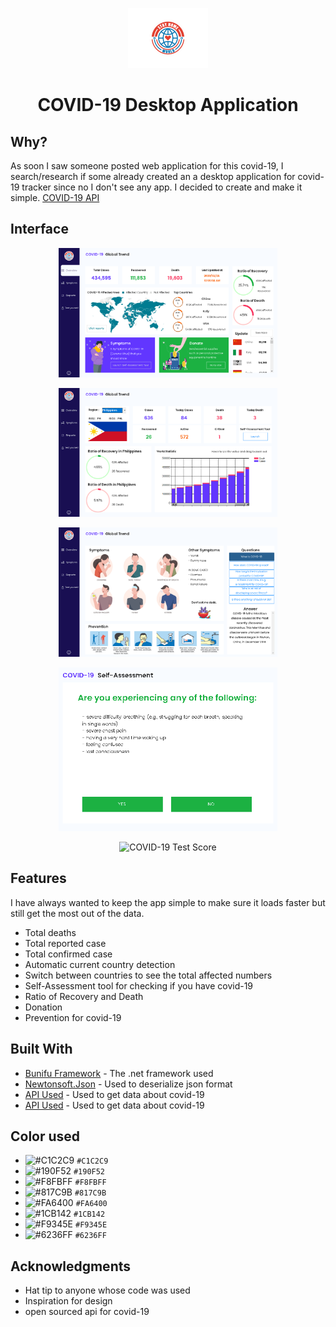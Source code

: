 <p align="center">
  <img src="Screenshots/Icon.png" width="128" title="COVID-19 Desktop App" alt="COVID-19 app">
</p>

<h1 align="center">COVID-19 Desktop Application</h1>

## Why?
As soon I saw someone posted web application for this covid-19, I search/research if some already created an a desktop application for covid-19 tracker since no I don't see any app. I decided to create and make it simple. [COVID-19 API](https://github.com/mathdroid/covid-19-api)

## Interface
<p align="center">
  <img src="Screenshots/Interface-Overview.PNG" width="350" title="COVID-19 Desktop App" alt="COVID-19 Overview">
</p>
<p align="center">
  <img src="Screenshots/Interface-Reports.PNG" width="350" title="COVID-19 Desktop App" alt="COVID-19 Reports">
</p>
<p align="center">
  <img src="Screenshots/Interface-Symptoms.PNG" width="350" title="COVID-19 Desktop App" alt="COVID-19 Symptoms">
</p>
<p align="center">
  <img src="Screenshots/Interface-Test.PNG" width="350" title="COVID-19 Desktop App" alt="COVID-19 Test">
</p>
<p align="center">
  <img src="Screenshots/Interface-Test-Score.PNG.PNG" width="350" title="COVID-19 Desktop App" alt="COVID-19 Test Score">
</p>

## Features
I have always wanted to keep the app simple to make sure it loads faster but still get the most out of the data.

 - Total deaths
 - Total reported case
 - Total confirmed case
 - Automatic current country detection
 - Switch between countries to see the total affected numbers
 - Self-Assessment tool for checking if you have covid-19
 - Ratio of Recovery and Death
 - Donation
 - Prevention for covid-19
 
 ## Built With

* [Bunifu Framework](https://bunifuframework.com/) - The .net framework used
* [Newtonsoft.Json](https://www.newtonsoft.com/json) - Used to deserialize json format
* [API Used](https://github.com/mathdroid/covid-19-api) - Used to get data about covid-19
* [API Used](https://github.com/NovelCOVID/API) - Used to get data about covid-19

## Color used
 - ![#C1C2C9](https://placehold.it/15/f03c15/000000?text=+) `#C1C2C9`
 - ![#190F52](https://placehold.it/15/f03c15/000000?text=+) `#190F52`
 - ![#F8FBFF](https://placehold.it/15/f03c15/000000?text=+) `#F8FBFF`
 - ![#817C9B](https://placehold.it/15/f03c15/000000?text=+) `#817C9B`
 - ![#FA6400](https://placehold.it/15/f03c15/000000?text=+) `#FA6400`
 - ![#1CB142](https://placehold.it/15/f03c15/000000?text=+) `#1CB142`
 - ![#F9345E](https://placehold.it/15/f03c15/000000?text=+) `#F9345E`
 - ![#6236FF](https://placehold.it/15/f03c15/000000?text=+) `#6236FF`
 

## Acknowledgments
* Hat tip to anyone whose code was used
* Inspiration for design
* open sourced api for covid-19
